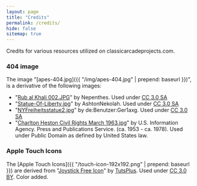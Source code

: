 ```yaml
---
layout: page
title: "Credits"
permalink: /credits/
hide: false
sitemap: true
---
```

Credits for various resources utilized on classicarcadeprojects.com.

### 404 image

The image "[apes-404.jpg]({{ "/img/apes-404.jpg" | prepend: baseurl }})", is a derivative of the following images:

* "[Rub al Khali 002.JPG](https://commons.wikimedia.org/wiki/File:Rub_al_Khali_002.JPG)" by Nepenthes. Used under [CC 3.0 SA](https://creativecommons.org/licenses/by-sa/3.0/)
* "[Statue-Of-Liberty.jpg](https://commons.wikimedia.org/wiki/File:Statue-Of-Liberty.jpg)" by AshtonNekolah. Used under [CC 3.0 SA](https://creativecommons.org/licenses/by-sa/3.0/) 
* "[NYFreiheitsstatue2.jpg](https://commons.wikimedia.org/wiki/File:NYFreiheitsstatue2.jpg)" by de:Benutzer:Ger1axg. Used under [CC 3.0 SA](https://creativecommons.org/licenses/by-sa/3.0/)
* "[Charlton Heston Civil Rights March 1963.jpg](https://commons.wikimedia.org/wiki/Charlton_Heston#/media/File:Charlton_Heston_Civil_Rights_March_1963.jpg)" by U.S. Information Agency. Press and Publications Service. (ca. 1953 - ca. 1978). Used under Public Domain as defined by United States law.

### Apple Touch Icons

The [Apple Touch Icons]({{ "/touch-icon-192x192.png" | prepend: baseurl }}) are derived from "[Joystick Free Icon](http://www.flaticon.com/free-icon/joystick_23402)" by [TutsPlus](http://www.flaticon.com/authors/tutsplus). Used under [CC 3.0 BY](https://creativecommons.org/licenses/by/3.0/). Color added.